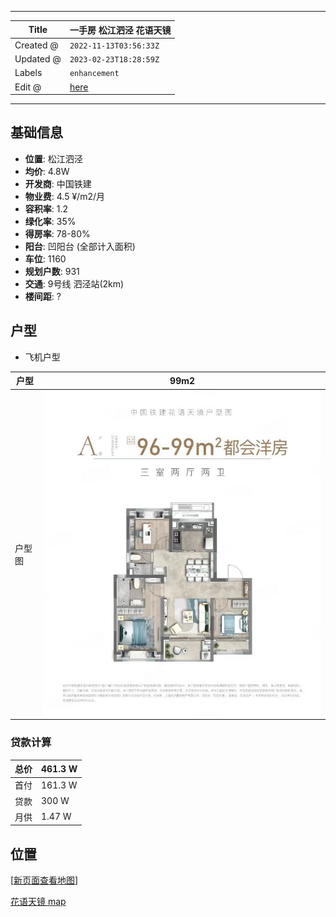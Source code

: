 -----

| Title     | 一手房 松江泗泾 花语天镜                                   |
| --------- | ----------------------------------------------- |
| Created @ | `2022-11-13T03:56:33Z`                          |
| Updated @ | `2023-02-23T18:28:59Z`                          |
| Labels    | `enhancement`                                   |
| Edit @    | [here](https://github.com/junxnone/F/issues/25) |

-----

## 基础信息

  - **位置**: 松江泗泾
  - **均价**: 4.8W
  - **开发商**: 中国铁建
  - **物业费**: 4.5 ¥/m2/月
  - **容积率**: 1.2
  - **绿化率**: 35%
  - **得房率**: 78-80%
  - **阳台**: 凹阳台 (全部计入面积)
  - **车位**: 1160
  - **规划户数**: 931
  - **交通**: 9号线 泗泾站(2km)
  - **楼间距**: ?

## 户型

  - 飞机户型

| 户型  | 99m2                                                         |
| --- | ------------------------------------------------------------ |
| 户型图 | ![image](media/e79d59a41ab67a1e38f1b219b70d9f076240c697.png) |

### 贷款计算

| 总价 | 461.3 W |
| -- | ------- |
| 首付 | 161.3 W |
| 贷款 | 300 W   |
| 月供 | 1.47 W  |

## 位置

\[[新页面查看地图](https://junxnone.github.io/fmap/at/hytj)\]

[花语天镜
map](https://junxnone.github.io/fmap/at/hytj ":include :type=iframe width=100% height=600px")
